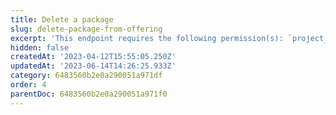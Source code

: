 ```yaml
---
title: Delete a package
slug: delete-package-from-offering
excerpt: 'This endpoint requires the following permission(s): `project_configuration:packages:read_write`.'
hidden: false
createdAt: '2023-04-12T15:55:05.250Z'
updatedAt: '2023-06-14T14:26:25.933Z'
category: 6483560b2e0a290051a971df
order: 4
parentDoc: 6483560b2e0a290051a971f0
---
```

